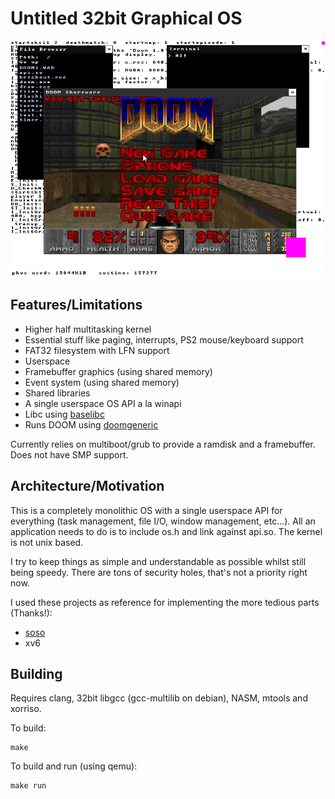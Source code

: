 # Untitled 32bit Graphical OS

![Screenshot](res/screenshot2.png)

## Features/Limitations

* Higher half multitasking kernel
* Essential stuff like paging, interrupts, PS2 mouse/keyboard support
* FAT32 filesystem with LFN support
* Userspace
* Framebuffer graphics (using shared memory)
* Event system (using shared memory)
* Shared libraries
* A single userspace OS API a la winapi
* Libc using [baselibc](https://github.com/PetteriAimonen/Baselibc)
* Runs DOOM using [doomgeneric](https://github.com/ozkl/doomgeneric)

Currently relies on multiboot/grub to provide a ramdisk and a framebuffer. Does not have SMP support.

## Architecture/Motivation

This is a completely monolithic OS with a single userspace API for everything (task management, file I/O, window management, etc...). All an application needs to do is to include os.h and link against api.so. The kernel is not unix based.

I try to keep things as simple and understandable as possible whilst still being speedy. There are tons of security holes, that's not a priority right now.

I used these projects as reference for implementing the more tedious parts (Thanks!):
- [soso](https://github.com/ozkl/soso)
- xv6

## Building

Requires clang, 32bit libgcc (gcc-multilib on debian), NASM, mtools and xorriso.

To build:
```
make
```
To build and run (using qemu):
```
make run
```
